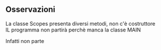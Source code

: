 ## Osservazioni

La classe Scopes presenta diversi metodi, non c'è costruttore  
IL programma non partirà perchè manca la classe MAIN  

Infatti non parte 
